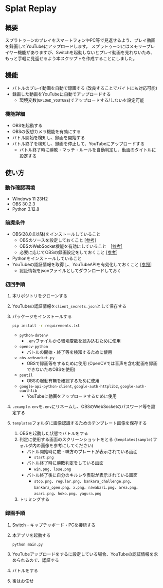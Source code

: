 # Splat Replay

## 概要

スプラトゥーンのプレイをスマートフォンやPC等で見返せるよう、プレイ動画を録画してYouTubeにアップロードします。
スプラトゥーンにはメモリープレイヤー機能がありますが、Switchを起動しないとプレイ動画を見れないため、もっと手軽に見返せるよう本スクリプトを作成することにしました。

## 機能

* バトルのプレイ動画を自動で録画する
  (改良することでバイトにも対応可能)
* 録画した動画をYouTubeに自動でアップロードする
  * 環境変数(`UPLOAD_YOUTUBE`)でアップロードする/しないを設定可能

### 機能詳細

* OBSを起動する
* OBSの仮想カメラ機能を有効にする
* バトル開始を検知し、録画を開始する
* バトル終了を検知し、録画を停止して、YouTubeにアップロードする
  * バトル終了時に勝敗・マッチ・ルールを自動判定し、動画のタイトルに設定する

## 使い方

### 動作確認環境

* Windows 11 23H2
* OBS 30.2.3
* Python 3.12.8

### 前提条件

* OBS(28.0.0以降)をインストールしていること
    * OBSのソースを設定しておくこと [[参考]](https://dc.wondershare.jp/recorder-review/how-to-use-obs-and-capture-board.html)
    * OBSのWebSocket機能を有効にしていること　[[参考]](https://note.com/213414/n/nd9981ad5bb19)
    * 必要に応じてOBSの録画設定をしておくこと [[参考]](https://obsproject.com/kb/standard-recording-output-guide)
* Pythonをインストールしていること
* YouTubeの認証情報を取得し、YouTubeAPIを有効化しておくこと [[参照]](https://qiita.com/ny7760/items/5a728fd9e7b40588237c)
    * 認証情報をjsonファイルとしてダウンロードしておく

### 初回手順

1. 本リポジトリをクローンする

2. YouTubeの認証情報を`client_secrets.json`として保存する

3. パッケージをインストールする

    ```bash
    pip install -r requirements.txt
    ```

    * `python-dotenv`
        * `.env`ファイルから環境変数を読み込むために使用
    * `opencv-python`
        * バトルの開始・終了等を検知するために使用
    * `obs-websocket-py`
        * OBSで録画等をするために使用 (OpenCVでは音声を含む動画を録画できないためOBSを使用)
    * `psutil`
        * OBSの起動有無を確認するために使用
    * `google-api-python-client`, `google-auth-httplib2`, `google-auth-oauthlib`
        * YouTubeに動画をアップロードするために使用

4. `.example.env`を`.env`にリネームし、OBSのWebSocketのパスワード等を設定する

5. `templates`フォルダに画像認識するためのテンプレート画像を保存する
   
    1. OBSを起動した状態でバトルをする
    2. 判定に使用する画面のスクリーンショットをとる
       (`templates(sample)`フォルダ内の画像を参考にしてください)
       - バトル開始時に敵・味方のプレートが表示されている画面
         - `start.png`
       - バトル終了時に勝敗判定をしている画面
         - `win.png`、`lose.png`
       - バトル終了後に自分のキルレや表彰が表示されている画面
         - `stop.png`、`regular.png`、`bankara_challenge.png`、`bankara_open.png`、`x.png`、`nawabari.png`、`area.png`、`asari.png`、`hoko.png`、`yagura.png`
    3. トリミングする

### 録画手順

1. Switch・キャプチャボード・PCを接続する

2. 本アプリを起動する

    ```bash
    python main.py
    ```

3. YouTubeアップロードをするに設定している場合、YouTubeの認証情報を求められるので、認証する

4. バトルをする

5. 後はお任せ
